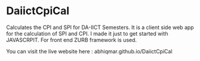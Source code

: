DaiictCpiCal
============

Calculates the CPI and SPI for DA-IICT Semesters.
It is a client side web app for the calculation of SPI and CPI. I made it just to get started with JAVASCRPIT.
For front end ZURB framework is used.

You can visit the live website here : abhiqmar.github.io/DaiictCpiCal

